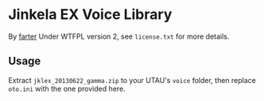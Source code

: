 # Jinkela EX Voice Library

By [farter][1]
Under WTFPL version 2, see `license.txt` for more details.

## Usage

Extract `jklex_20130622_gamma.zip` to your UTAU's `voice` folder, then replace `oto.ini` with the one provided here.

  [1]: http://farter.tk/
